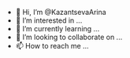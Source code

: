 - 👋 Hi, I’m @KazantsevaArina
- 👀 I’m interested in ...
- 🌱 I’m currently learning ...
- 💞️ I’m looking to collaborate on ...
- 📫 How to reach me ...

<!---
KazantsevaArina/KazantsevaArina is a ✨ special ✨ repository because its `README.md` (this file) appears on your GitHub profile.
You can click the Preview link to take a look at your changes.
--->
